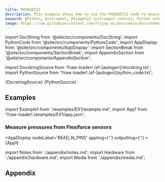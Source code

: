 ```yaml
---
title: PHIDGET22
description: This example shows how to use the PHIDGET22 node to measure pressures from Flexiforce sensors using a Phidget Interface Kit.
keyword: [Python, Instrument, Phidget22 instrument control, Python integration with Phidget, Measurement and analysis, Python-based instrument control, Phidget22 integration techniques, Python-based measurement techniques, Enhance measurements with Python, Streamline Phidget usage, Accurate data analysis, Python control of Phidget22]
image: https://raw.githubusercontent.com/flojoy-ai/docs/main/docs/nodes/INSTRUMENTS/PHIDGET/PHIDGET22/examples/EX1/output.jpeg
---
```


[//]: # (Custom component imports)

import DocString from '@site/src/components/DocString';
import PythonCode from '@site/src/components/PythonCode';
import AppDisplay from '@site/src/components/AppDisplay';
import SectionBreak from '@site/src/components/SectionBreak';
import AppendixSection from '@site/src/components/AppendixSection';

[//]: # (Docstring)

import DocstringSource from '!!raw-loader!./a1-[autogen]/docstring.txt';
import PythonSource from '!!raw-loader!./a1-[autogen]/python_code.txt';

<DocString>{DocstringSource}</DocString>
<PythonCode GLink='IO/INSTRUMENTS/DAQ_BOARDS/PHIDGET/INTERFACEKIT/BASIC/READ_N_PINS/READ_N_PINS.py'>{PythonSource}</PythonCode>

<SectionBreak />

[//]: # (Examples)

## Examples

import Example1 from './examples/EX1/example.md';
import App1 from '!!raw-loader!./examples/EX1/app.json';

### Measure pressures from Flexiforce sensors

<AppDisplay
    nodeLabel='READ_N_PINS'
    appImg={''}
    outputImg={''}
    >
    {App1}
</AppDisplay>

<Example1 />

<SectionBreak />

[//]: # (Appendix)

import Notes from './appendix/notes.md';
import Hardware from './appendix/hardware.md';
import Media from './appendix/media.md';

## Appendix

<AppendixSection index={0} folderPath='nodes/IO/INSTRUMENTS/DAQ_BOARDS/PHIDGET/INTERFACEKIT/BASIC/READ_N_PINS/appendix/'><Notes /></AppendixSection>
<AppendixSection index={1} folderPath='nodes/IO/INSTRUMENTS/DAQ_BOARDS/PHIDGET/INTERFACEKIT/BASIC/READ_N_PINS/appendix/'><Hardware /></AppendixSection>
<AppendixSection index={2} folderPath='nodes/IO/INSTRUMENTS/DAQ_BOARDS/PHIDGET/INTERFACEKIT/BASIC/READ_N_PINS/appendix/'><Media /></AppendixSection>

<!--Add Button here-->